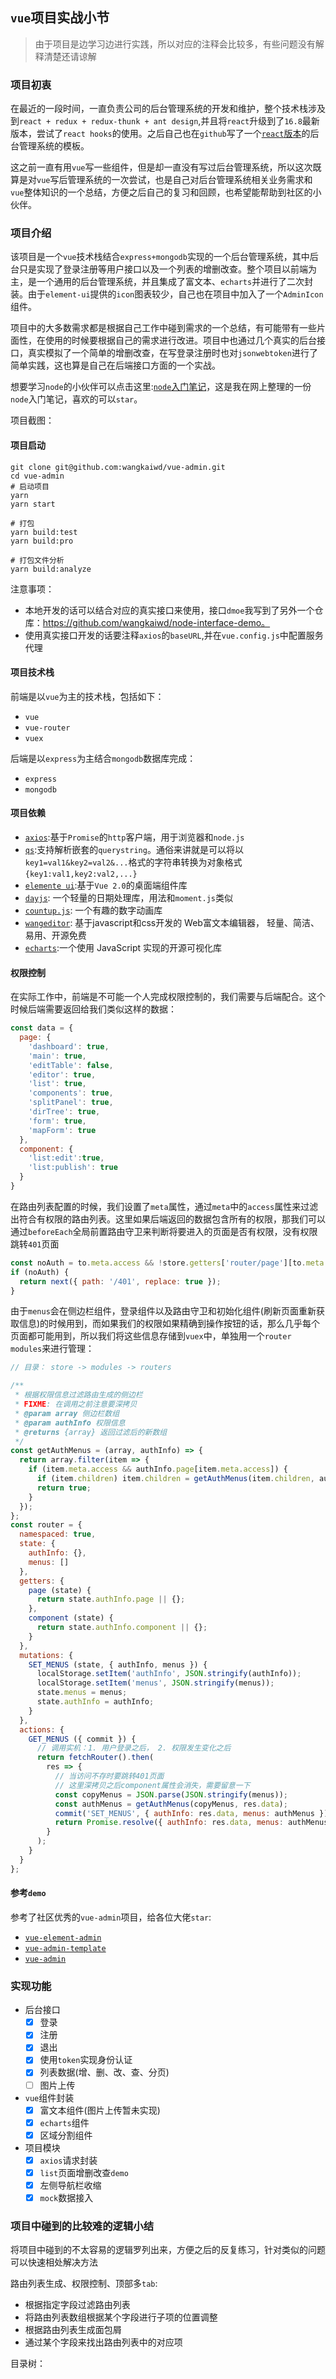 ## `vue`项目实战小节
> 由于项目是边学习边进行实践，所以对应的注释会比较多，有些问题没有解释清楚还请谅解
### 项目初衷
在最近的一段时间，一直负责公司的后台管理系统的开发和维护，整个技术栈涉及到`react + redux + redux-thunk + ant design`,并且将`react`升级到了`16.8`最新版本，尝试了`react hooks`的使用。之后自己也在`github`写了一个[`react`版本](https://github.com/wangkaiwd/react-create-app-kit)的后台管理系统的模板。

这之前一直有用`vue`写一些组件，但是却一直没有写过后台管理系统，所以这次既算是对`vue`写后管理系统的一次尝试，也是自己对后台管理系统相关业务需求和`vue`整体知识的一个总结，方便之后自己的复习和回顾，也希望能帮助到社区的小伙伴。
### 项目介绍
该项目是一个`vue`技术栈结合`express+mongodb`实现的一个后台管理系统，其中后台只是实现了登录注册等用户接口以及一个列表的增删改查。整个项目以前端为主，是一个通用的后台管理系统，并且集成了富文本、`echarts`并进行了二次封装。由于`element-ui`提供的`icon`图表较少，自己也在项目中加入了一个`AdminIcon`组件。

项目中的大多数需求都是根据自己工作中碰到需求的一个总结，有可能带有一些片面性，在使用的时候要根据自己的需求进行改进。项目中也通过几个真实的后台接口，真实模拟了一个简单的增删改查，在写登录注册时也对`jsonwebtoken`进行了简单实践，这也算是自己在后端接口方面的一个实战。

想要学习`node`的小伙伴可以点击这里:[`node`入门笔记](https://github.com/wangkaiwd/nodejs-relevant/blob/master/nodeBase/readme.md)，这是我在网上整理的一份`node`入门笔记，喜欢的可以`star`。

项目截图： 
#### 项目启动
```npm
git clone git@github.com:wangkaiwd/vue-admin.git
cd vue-admin
# 启动项目
yarn
yarn start

# 打包
yarn build:test
yarn build:pro

# 打包文件分析
yarn build:analyze
```
注意事项：
* 本地开发的话可以结合对应的真实接口来使用，接口`dmoe`我写到了另外一个仓库：https://github.com/wangkaiwd/node-interface-demo。  
* 使用真实接口开发的话要注释`axios`的`baseURL`,并在`vue.config.js`中配置服务代理
#### 项目技术栈
前端是以`vue`为主的技术栈，包括如下：  
* `vue`
* `vue-router`
* `vuex`

后端是以`express`为主结合`mongodb`数据库完成：  
* `express`
* `mongodb`
#### 项目依赖
* [`axios`](https://github.com/axios/axios):基于`Promise`的`http`客户端，用于浏览器和`node.js`
* [`qs`](https://github.com/ljharb/qs):支持解析嵌套的`querystring`。通俗来讲就是可以将以`key1=val1&key2=val2&...`格式的字符串转换为对象格式`{key1:val1,key2:val2,...}` 
* [`elemente ui`](http://element-cn.eleme.io/#/zh-CN/component/installation):基于`Vue 2.0`的桌面端组件库
* [`dayjs`](https://github.com/iamkun/dayjs): 一个轻量的日期处理库，用法和`moment.js`类似
* [`countup.js`](https://inorganik.github.io/countUp.js/): 一个有趣的数字动画库
* [`wangeditor`](http://www.wangeditor.com/): 基于javascript和css开发的 Web富文本编辑器， 轻量、简洁、易用、开源免费
* [`echarts`](https://echarts.baidu.com/tutorial.html#5%20%E5%88%86%E9%92%9F%E4%B8%8A%E6%89%8B%20ECharts):一个使用 JavaScript 实现的开源可视化库

#### 权限控制
在实际工作中，前端是不可能一个人完成权限控制的，我们需要与后端配合。这个时候后端需要返回给我们类似这样的数据：  
```js
const data = {
  page: {
    'dashboard': true,
    'main': true,
    'editTable': false,
    'editor': true,
    'list': true,
    'components': true,
    'splitPanel': true,
    'dirTree': true,
    'form': true,
    'mapForm': true
  },
  component: {
    'list:edit':true,
    'list:publish': true
  }
}
```
在路由列表配置的时候，我们设置了`meta`属性，通过`meta`中的`access`属性来过滤出符合有权限的路由列表。这里如果后端返回的数据包含所有的权限，那我们可以通过`beforeEach`全局前置路由守卫来判断将要进入的页面是否有权限，没有权限跳转`401`页面
```js
const noAuth = to.meta.access && !store.getters['router/page'][to.meta.access] && to.path !== '/401';
if (noAuth) {
  return next({ path: '/401', replace: true });
}
```
由于`menus`会在侧边栏组件，登录组件以及路由守卫和初始化组件(刷新页面重新获取信息)的时候用到，而如果我们的权限如果精确到操作按钮的话，那么几乎每个页面都可能用到，所以我们将这些信息存储到`vuex`中，单独用一个`router modules`来进行管理：
```js
// 目录： store -> modules -> routers

/**
 * 根据权限信息过滤路由生成的侧边栏
 * FIXME: 在调用之前注意要深拷贝
 * @param array 侧边栏数组
 * @param authInfo 权限信息
 * @returns {array} 返回过滤后的新数组
 */
const getAuthMenus = (array, authInfo) => {
  return array.filter(item => {
    if (item.meta.access && authInfo.page[item.meta.access]) {
      if (item.children) item.children = getAuthMenus(item.children, authInfo);
      return true;
    }
  });
};
const router = {
  namespaced: true,
  state: {
    authInfo: {},
    menus: []
  },
  getters: {
    page (state) {
      return state.authInfo.page || {};
    },
    component (state) {
      return state.authInfo.component || {};
    }
  },
  mutations: {
    SET_MENUS (state, { authInfo, menus }) {
      localStorage.setItem('authInfo', JSON.stringify(authInfo));
      localStorage.setItem('menus', JSON.stringify(menus));
      state.menus = menus;
      state.authInfo = authInfo;
    }
  },
  actions: {
    GET_MENUS ({ commit }) {
      // 调用实机：1. 用户登录之后， 2. 权限发生变化之后
      return fetchRouter().then(
        res => {
          // 当访问不存时要跳转401页面
          // 这里深拷贝之后component属性会消失，需要留意一下
          const copyMenus = JSON.parse(JSON.stringify(menus));
          const authMenus = getAuthMenus(copyMenus, res.data);
          commit('SET_MENUS', { authInfo: res.data, menus: authMenus });
          return Promise.resolve({ authInfo: res.data, menus: authMenus });
        }
      );
    }
  }
};
```

#### 参考`demo`
参考了社区优秀的`vue-admin`项目，给各位大佬`star`:   
* [`vue-element-admin`](https://github.com/PanJiaChen/vue-element-admin)
* [`vue-admin-template`](https://github.com/PanJiaChen/vue-admin-template)
* [`vue-admin`](https://github.com/taylorchen709/vue-admin)
### 实现功能
* 后台接口
    - [x] 登录
    - [x] 注册
    - [x] 退出
    - [x] 使用`token`实现身份认证
    - [x] 列表数据(增、删、改、查、分页)
    - [ ] 图片上传
* `vue`组件封装
    - [x] 富文本组件(图片上传暂未实现)
    - [x] `echarts`组件
    - [x] 区域分割组件
* 项目模块
    - [x] `axios`请求封装
    - [x] `list`页面增删改查`demo`
    - [x] 左侧导航栏收缩
    - [x] `mock`数据接入
### 项目中碰到的比较难的逻辑小结
将项目中碰到的不太容易的逻辑罗列出来，方便之后的反复练习，针对类似的问题可以快速相处解决方法

路由列表生成、权限控制、顶部多`tab`:  
* 根据指定字段过滤路由列表
* 将路由列表数组根据某个字段进行子项的位置调整
* 根据路由列表生成面包屑
* 通过某个字段来找出路由列表中的对应项

目录树：

